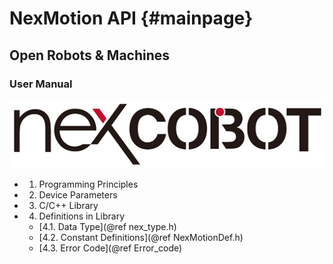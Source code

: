 # NexMotion API {#mainpage}
## Open Robots & Machines

### User Manual

![](images/NexCOBOT_logo.png)

* 1. Programming Principles
* 2. Device Parameters
* 3. C/C++ Library
* 4. Definitions in Library
    * [4.1. Data Type](@ref nex_type.h)
    * [4.2. Constant Definitions](@ref NexMotionDef.h)
    * [4.3. Error Code](@ref Error_code)

